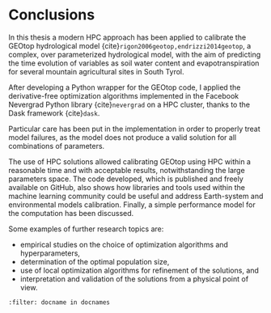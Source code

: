 # Conclusions

In this thesis a modern HPC approach has been applied to calibrate the GEOtop hydrological model {cite}`rigon2006geotop,endrizzi2014geotop`, a complex, over parameterized hydrological model, with the aim of predicting the time evolution of variables as soil water content and evapotranspiration for several mountain agricultural sites in South Tyrol.

After developing a Python wrapper for the GEOtop code, I applied the derivative-free optimization algorithms implemented in the Facebook Nevergrad Python library {cite}`nevergrad` on a HPC cluster, thanks to the Dask framework {cite}`dask`.

Particular care has been put in the implementation in order to properly treat model failures, as the model does not produce a valid solution for all combinations of parameters.

The use of HPC solutions allowed calibrating GEOtop using HPC within a reasonable time and with acceptable results, notwithstanding the large parameters space. The code developed, which is published and freely available on GitHub, also shows how libraries and tools used within the machine learning community could be useful and address Earth-system and environmental models calibration. Finally, a simple performance model for the computation has been discussed.

Some examples of further research topics are:

* empirical studies on the choice of optimization algorithms and hyperparameters,
* determination of the optimal population size,  
* use of local optimization algorithms for refinement of the solutions, and
* interpretation and validation of the solutions from a physical point of view.

```{bibliography}
:filter: docname in docnames
```
